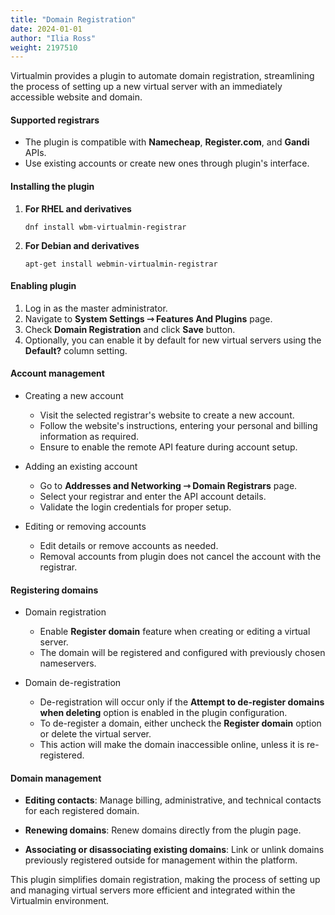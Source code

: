 ```yaml
---
title: "Domain Registration"
date: 2024-01-01
author: "Ilia Ross"
weight: 2197510
---
```


Virtualmin provides a plugin to automate domain registration, streamlining the process of setting up a new virtual server with an immediately accessible website and domain.

#### Supported registrars
- The plugin is compatible with **Namecheap**, **Register.com**, and **Gandi** APIs.
- Use existing accounts or create new ones through plugin's interface.

#### Installing the plugin

1. **For RHEL and derivatives**
   ```text
   dnf install wbm-virtualmin-registrar
   ```
2. **For Debian and derivatives**
   ```text
   apt-get install webmin-virtualmin-registrar
   ```

#### Enabling plugin

1. Log in as the master administrator.
2. Navigate to **System Settings ⇾ Features And Plugins** page.
3. Check **Domain Registration** and click **Save** button.
4. Optionally, you can enable it by default for new virtual servers using the **Default?** column setting.

#### Account management

- Creating a new account
   - Visit the selected registrar's website to create a new account.
   - Follow the website's instructions, entering your personal and billing information as required.
   - Ensure to enable the remote API feature during account setup.

- Adding an existing account
   - Go to **Addresses and Networking ⇾ Domain Registrars** page.
   - Select your registrar and enter the API account details.
   - Validate the login credentials for proper setup.


- Editing or removing accounts
   - Edit details or remove accounts as needed.
   - Removal accounts from plugin does not cancel the account with the registrar.

#### Registering domains

- Domain registration
   - Enable **Register domain** feature when creating or editing a virtual server.
   - The domain will be registered and configured with previously chosen nameservers.

- Domain de-registration
   - De-registration will occur only if the **Attempt to de-register domains when deleting** option is enabled in the plugin configuration.
   - To de-register a domain, either uncheck the **Register domain** option or delete the virtual server.
   - This action will make the domain inaccessible online, unless it is re-registered.

#### Domain management

- **Editing contacts**: Manage billing, administrative, and technical contacts for each registered domain.

- **Renewing domains**: Renew domains directly from the plugin page.

- **Associating or disassociating existing domains**: Link or unlink domains previously registered outside for management within the platform.

This plugin simplifies domain registration, making the process of setting up and managing virtual servers more efficient and integrated within the Virtualmin environment.